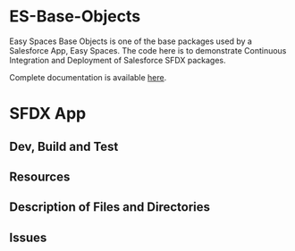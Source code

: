 # ES-Base-Objects
Easy Spaces Base Objects is one of the base packages used by a Salesforce App, Easy Spaces.
The code here is to demonstrate Continuous Integration and Deployment of Salesforce SFDX packages.  


Complete documentation is available [here](https://github.com/ECFMG/salesforce-unlocked-packages-guide/wiki).

# SFDX  App

## Dev, Build and Test


## Resources


## Description of Files and Directories


## Issues